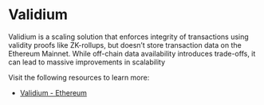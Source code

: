 # Validium

Validium is a scaling solution that enforces integrity of transactions using validity proofs like ZK-rollups, but doesn’t store transaction data on the Ethereum Mainnet. While off-chain data availability introduces trade-offs, it can lead to massive improvements in scalability

Visit the following resources to learn more:

- [Validium - Ethereum](https://ethereum.org/en/developers/docs/scaling/validium/)
